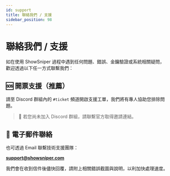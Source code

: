 ```yaml
---
id: support
title: 聯絡我們 / 支援
sidebar_position: 98
---
```


# 聯絡我們 / 支援

如在使用 ShowSniper 過程中遇到任何問題、錯誤、金鑰驗證或系統相關疑問，歡迎透過以下任一方式聯繫我們：

## 🆘 開票支援（推薦）

請至 Discord 群組內的 `#ticket` 頻道開啟支援工單，我們將有專人協助您排除問題。

> 📌 若您尚未加入 Discord 群組，請聯繫官方取得邀請連結。

## 📧 電子郵件聯絡

也可透過 Email 聯繫技術支援團隊：

**support@showsniper.com**

我們會在收到信件後儘快回覆，請附上相關錯誤截圖與說明，以利加快處理速度。
